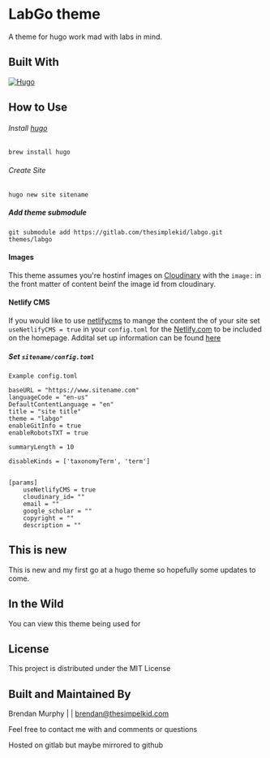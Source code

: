 # LabGo theme

A theme for hugo work mad with labs in mind.

## Built With

[![Hugo](https://img.shields.io/badge/Hugo-%5E0.80.0-ff4088?style=flat-square&logo=hugo)](https://gohugo.io/)

## How to Use

###### Install [hugo](https://gohugo.io)

```
brew install hugo
```

###### Create Site

```
hugo new site sitename
```

##### Add theme submodule

```
git submodule add https://gitlab.com/thesimplekid/labgo.git themes/labgo
```

#### Images

This theme assumes you're hostinf images on [Cloudinary](https://cloudinary.com/) with the `image:` in the front matter of content beinf the image id from cloudinary.

#### Netlify CMS

If you would like to use [netlifycms](https://www.netlifycms.org/) to mange the content the of your site set `useNetlifyCMS = true` in your `config.toml` for the [Netlify.com](https://www.netlify.com/) to be included on the homepage. Addital set up information can be found [here](https://www.netlifycms.org/docs/start-with-a-template/)

##### Set `sitename/config.toml`

```
Example config.toml

baseURL = "https://www.sitename.com"
languageCode = "en-us"
DefaultContentLanguage = "en"
title = "site title"
theme = "labgo"
enableGitInfo = true
enableRobotsTXT = true

summaryLength = 10

disableKinds = ['taxonomyTerm', 'term']


[params]
    useNetlifyCMS = true
    cloudinary_id= ""
    email = ""
    google_scholar = ""
    copyright = ""
    description = ""
```

## This is new

This is new and my first go at a hugo theme so hopefully some updates to come.

## In the Wild

You can view this theme being used for [](www.deanlab.com)

## License

This project is distributed under the MIT License

## Built and Maintained By

Brendan Murphy | [](www.brendanmurphy.xyz) | brendan@thesimpelkid.com

Feel free to contact me with and comments or questions

Hosted on gitlab but maybe mirrored to github
